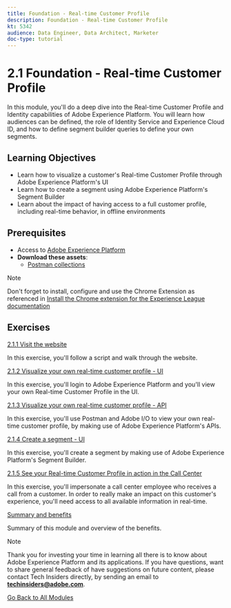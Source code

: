 ```yaml
---
title: Foundation - Real-time Customer Profile
description: Foundation - Real-time Customer Profile
kt: 5342
audience: Data Engineer, Data Architect, Marketer
doc-type: tutorial
---
```

# 2.1 Foundation - Real-time Customer Profile

In this module, you'll do a deep dive into the Real-time Customer Profile and Identity capabilities of Adobe Experience Platform. You will learn how audiences can be defined, the role of Identity Service and Experience Cloud ID, and how to define segment builder queries to define your own segments.

## Learning Objectives

- Learn how to visualize a customer's Real-time Customer Profile through Adobe Experience Platform's UI
- Learn how to create a segment using Adobe Experience Platform's Segment Builder
- Learn about the impact of having access to a full customer profile, including real-time behavior, in offline environments

## Prerequisites

- Access to [Adobe Experience Platform](https://experience.adobe.com/platform)
- **Download these assets**: 
  - [Postman collections](./../../../assets/postman/postman_profile.zip)

>[!NOTE]
>
>Don't forget to install, configure and use the Chrome Extension as referenced in [Install the Chrome extension for the Experience League documentation](../../gettingstarted/gettingstarted/ex1.md)

## Exercises

[2.1.1 Visit the website](./ex1.md)

In this exercise, you'll follow a script and walk through the website.

[2.1.2 Visualize your own real-time customer profile - UI](./ex2.md)

In this exercise, you'll login to Adobe Experience Platform and you'll view your own Real-time Customer Profile in the UI.

[2.1.3 Visualize your own real-time customer profile - API](./ex3.md)

In this exercise, you'll use Postman and Adobe I/O to view your own real-time customer profile, by making use of Adobe Experience Platform's APIs.

[2.1.4 Create a segment - UI](./ex4.md)

In this exercise, you'll create a segment by making use of Adobe Experience Platform's Segment Builder.

[2.1.5 See your Real-time Customer Profile in action in the Call Center](./ex5.md)

In this exercise, you'll impersonate a call center employee who receives a call from a customer. In order to really make an impact on this customer's experience, you'll need access to all available information in real-time.

[Summary and benefits](./summary.md)

Summary of this module and overview of the benefits.

>[!NOTE]
>
>Thank you for investing your time in learning all there is to know about Adobe Experience Platform and its applications. If you have questions, want to share general feedback of have suggestions on future content, please contact Tech Insiders directly, by sending an email to **techinsiders@adobe.com**.

[Go Back to All Modules](../../../overview.md)
